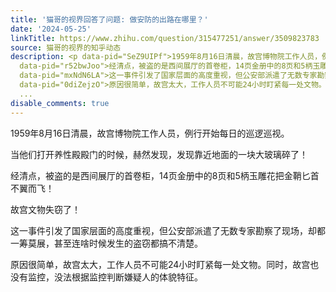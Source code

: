 ```yaml
---
title: '猫哥的视界回答了问题: 做安防的出路在哪里？'
date: '2024-05-25'
linkTitle: https://www.zhihu.com/question/315477251/answer/3509823783
source: 猫哥的视界的知乎动态
description: <p data-pid="SeZ9UIPf">1959年8月16日清晨，故宫博物院工作人员，例行开始每日的巡逻巡视。</p><p data-pid="V_BpXP3O">当他们打开养性殿殿门的时候，赫然发现，发现靠近地面的一块大玻璃碎了！</p><p
  data-pid="r52bwJoo">经清点，被盗的是西间展厅的首卷柜，14页金册中的8页和5柄玉雕花把金鞘匕首不翼而飞！</p><p data-pid="KlmPM5RD">故宫文物失窃了！</p><p
  data-pid="mxNdN6LA">这一事件引发了国家层面的高度重视，但公安部派遣了无数专家勘察了现场，却都一筹莫展，甚至连啥时候发生的盗窃都搞不清楚。</p><p
  data-pid="0diZejzO">原因很简单，故宫太大，工作人员不可能24小时盯紧每一处文物。同时，故宫也没有监控，没法根据监控判断嫌疑人的体貌特征。</p><p
  ...
disable_comments: true
---
```

<p data-pid="SeZ9UIPf">1959年8月16日清晨，故宫博物院工作人员，例行开始每日的巡逻巡视。</p><p data-pid="V_BpXP3O">当他们打开养性殿殿门的时候，赫然发现，发现靠近地面的一块大玻璃碎了！</p><p data-pid="r52bwJoo">经清点，被盗的是西间展厅的首卷柜，14页金册中的8页和5柄玉雕花把金鞘匕首不翼而飞！</p><p data-pid="KlmPM5RD">故宫文物失窃了！</p><p data-pid="mxNdN6LA">这一事件引发了国家层面的高度重视，但公安部派遣了无数专家勘察了现场，却都一筹莫展，甚至连啥时候发生的盗窃都搞不清楚。</p><p data-pid="0diZejzO">原因很简单，故宫太大，工作人员不可能24小时盯紧每一处文物。同时，故宫也没有监控，没法根据监控判断嫌疑人的体貌特征。</p><p ...